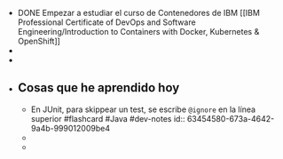 - DONE Empezar a estudiar el curso de Contenedores de IBM [[IBM Professional Certificate of DevOps and Software Engineering/Introduction to Containers with Docker, Kubernetes & OpenShift]]
-
-
- ## Cosas que he aprendido hoy
	- En JUnit, para skippear un test, se escribe `@ignore` en la línea superior #flashcard #Java #dev-notes
	  id:: 63454580-673a-4642-9a4b-999012009be4
	-
	-